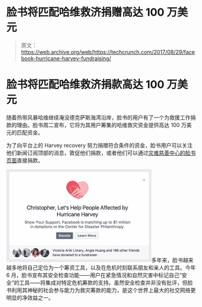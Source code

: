 # 脸书将匹配哈维救济捐赠高达 100 万美元

> 原文：<https://web.archive.org/web/https://techcrunch.com/2017/08/29/facebook-hurricane-harvey-fundraising/>

# 脸书将匹配哈维救济捐款高达 100 万美元

随着热带风暴哈维继续淹没德克萨斯海湾沿岸，脸书的用户有了一个为救援工作捐款的理由。脸书周二宣布，它将为其用户筹集的哈维救灾资金提供高达 100 万美元的匹配资金。

为了向平台上的 Harvey recovery 努力捐赠符合条件的资金，脸书用户可以关注他们新闻订阅顶部的消息，敦促他们捐款，或者他们可以通过[灾难慈善中心的脸书页面](https://web.archive.org/web/20230326183911/https://www.facebook.com/funds4disaster)直接捐款。

![](img/baf61b311623a9bc6a6cc4f168518189.png)多年来，脸书越来越多地将自己定位为一个筹资工具，以及在危机时刻联系朋友和亲人的工具。今年 6 月，脸书宣布其安全检查功能——用户在紧急情况和自然灾害中标记自己“安全”的工具——将集成对特定危机筹款的支持。虽然安全检查并非没有批评，但脸书利用其神秘的社会参与能力为救灾筹款的能力，是这个世界上最大的社交网络更明显的净效益之一。
